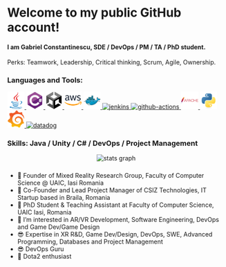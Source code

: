 # Welcome to my public GitHub account!
#### I am Gabriel Constantinescu, SDE / DevOps / PM / TA / PhD student.

Perks: Teamwork, Leadership, Critical thinking, Scrum, Agile, Ownership.

<h3 align="left">Languages and Tools:</h3>
<p align="left"> 
    <a href="https://www.java.com/" target="_blank" rel="noreferrer"> 
        <img src="https://raw.githubusercontent.com/devicons/devicon/master/icons/java/java-original.svg" alt="java" width="40" height="40"/> 
    </a> 
    <a href="https://docs.microsoft.com/en-us/dotnet/csharp/" target="_blank" rel="noreferrer"> 
        <img src="https://raw.githubusercontent.com/devicons/devicon/master/icons/csharp/csharp-original.svg" alt="csharp" width="40" height="40"/> 
    </a> 
    <a href="https://unity.com/" target="_blank" rel="noreferrer"> 
        <img src="https://raw.githubusercontent.com/devicons/devicon/master/icons/unity/unity-original.svg" alt="unity" width="40" height="40"/> 
    </a> 
<a href="https://aws.amazon.com/" target="_blank" rel="noreferrer"> 
    <img src="https://raw.githubusercontent.com/devicons/devicon/master/icons/amazonwebservices/amazonwebservices-original-wordmark.svg" alt="aws" width="40" height="40"/> 
</a>
    <a href="https://www.docker.com/" target="_blank" rel="noreferrer"> 
        <img src="https://raw.githubusercontent.com/devicons/devicon/master/icons/docker/docker-original.svg" alt="docker" width="40" height="40"/> 
    </a> 
    <a href="https://www.jenkins.io/" target="_blank" rel="noreferrer"> 
        <img src="https://www.vectorlogo.zone/logos/jenkins/jenkins-icon.svg" alt="jenkins" width="40" height="40"/> 
    </a> 
  <a href="https://github.com/features/actions" target="_blank" rel="noreferrer"> 
    <img src="https://avatars.githubusercontent.com/u/44036562?s=200&v=4" alt="github-actions" width="40" height="40"/> 
</a>
  <a href="https://maven.apache.org/" target="_blank" rel="noreferrer"> 
    <img src="https://raw.githubusercontent.com/devicons/devicon/master/icons/apache/apache-original-wordmark.svg" alt="maven" width="40" height="40"/> 
</a>

<a href="https://www.python.org/" target="_blank" rel="noreferrer"> 
    <img src="https://raw.githubusercontent.com/devicons/devicon/master/icons/python/python-original.svg" alt="python" width="40" height="40"/> 
</a>

<a href="https://grafana.com/" target="_blank" rel="noreferrer"> 
    <img src="https://raw.githubusercontent.com/grafana/grafana/main/public/img/grafana_icon.svg" alt="grafana" width="40" height="40"/> 
</a>

<a href="https://www.datadoghq.com/" target="_blank" rel="noreferrer"> 
    <img src="https://www.vectorlogo.zone/logos/datadoghq/datadoghq-icon.svg" alt="datadog" width="40" height="40"/> 
</a>
</p>


### Skills: Java / Unity / C# / DevOps / Project Management

<div align="center">
  <img src="https://github-readme-stats.vercel.app/api?username=iceeye7gabi&hide_title=false&hide_rank=false&show_icons=true&include_all_commits=true&count_private=true&disable_animations=false&theme=dracula&locale=en&hide_border=false" height="150" alt="stats graph"  />
</div>

###

- 🌱 Founder of Mixed Reality Research Group, Faculty of Computer Science @ UAIC, Iasi Romania
- 🌱 Co-Founder and Lead Project Manager of CSIZ Technologies, IT Startup based in Braila, Romania
- 👀 PhD Student & Teaching Assistant at Faculty of Computer Science, UAIC Iasi, Romania
- 👀 I’m interested in AR/VR Development, Software Engineering, DevOps and Game Dev/Game Design
- 😎 Expertise in XR R&D, Game Dev/Design, DevOps, SWE, Advanced Programming, Databases and Project Management
- 😎 DevOps Guru
- 🤠 Dota2 enthusiast

